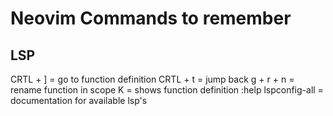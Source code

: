 # Neovim Commands to remember

## LSP
CRTL + ] = go to function definition
CRTL + t = jump back
g + r + n = rename function in scope
K = shows function definition
:help lspconfig-all = documentation for available lsp's

